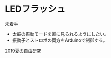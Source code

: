 # LEDフラッシュ

未着手

* 太鼓の振動モードを直に見られるようにしたい。
* 振動子とストロボの両方をArduinoで制御する。


[2019夏の自由研究](2019夏の自由研究.md)



